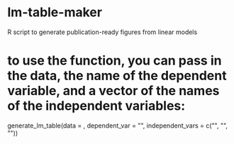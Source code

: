 # lm-table-maker
R script to generate publication-ready figures from linear models


# to use the function, you can pass in the data, the name of the dependent variable, and a vector of the names of the independent variables:
generate_lm_table(data = , dependent_var = "", independent_vars = c("", "", ""))
